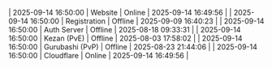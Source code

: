 | 2025-09-14 16:50:00 | Website | Online | 2025-09-14 16:49:56 |
| 2025-09-14 16:50:00 | Registration | Offline | 2025-09-09 16:40:23 |
| 2025-09-14 16:50:00 | Auth Server | Offline | 2025-08-18 09:33:31 |
| 2025-09-14 16:50:00 | Kezan (PvE) | Offline | 2025-08-03 17:58:02 |
| 2025-09-14 16:50:00 | Gurubashi (PvP) | Offline | 2025-08-23 21:44:06 |
| 2025-09-14 16:50:00 | Cloudflare | Online | 2025-09-14 16:49:56 |

